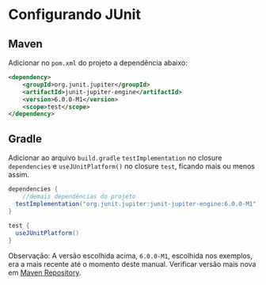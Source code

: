 
# Configurando JUnit

## Maven

Adicionar no `pom.xml` do projeto a dependência abaixo:

```xml
<dependency>
    <groupId>org.junit.jupiter</groupId>
    <artifactId>junit-jupiter-engine</artifactId>
    <version>6.0.0-M1</version>
    <scope>test</scope>
</dependency>
```
## Gradle

Adicionar ao arquivo `build.gradle`  `testImplementation` no closure `dependencies` e `useJUnitPlatform()` no closure `test`, ficando mais ou menos assim.

```groovy
dependencies {  
	//demais dependências do projeto
  testImplementation("org.junit.jupiter:junit-jupiter-engine:6.0.0-M1")  
}  
  
test {  
  useJUnitPlatform()  
}
```

Observação: A versão escolhida acima, `6.0.0-M1`, escolhida nos exemplos, era a mais recente até o momento deste manual. Verificar versão mais nova em [Maven Repository](https://mvnrepository.com/artifact/org.junit.jupiter/junit-jupiter-engine).
